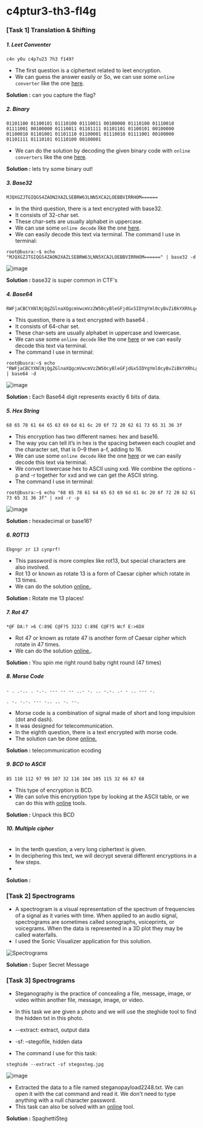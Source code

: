 # c4ptur3-th3-fl4g

### [Task 1] Translation & Shifting 


#####  1. Leet Conventer

```
c4n y0u c4p7u23 7h3 f149?
```

* The first question is a ciphertext related to leet encryption. 
* We can guess the answer easily or So, we can use some `online converter` like the one [here](http://www.robertecker.com/hp/research/leet-converter.php).

**Solution :** can you  capture the flag?


#####  2. Binary

```
01101100 01100101 01110100 01110011 00100000 01110100 01110010 01111001 00100000 01110011 01101111 01101101 01100101 00100000 01100010 01101001 01101110 01100001 01110010 01111001 00100000 01101111 01110101 01110100 00100001
```
* We can do the solution by decoding the given binary code with `online converters` like the one [here](https://www.rapidtables.com/convert/number/binary-to-ascii.html).

**Solution :** lets try some binary out!


#####  3. Base32
```
MJQXGZJTGIQGS4ZAON2XAZLSEBRW63LNN5XCA2LOEBBVIRRHOM======
```

* In the third question, there is a text encrypted with base32. 
* It consists of 32-char set. 
* These char-sets are usually alphabet in uppercase.
* We can use some `online decode` like the one [here](https://emn178.github.io/online-tools/base32_decode.html).
* We can easily decode this text via terminal. The command I use in terminal: 

``` 
root@busra:~$ echo "MJQXGZJTGIQGS4ZAON2XAZLSEBRW63LNN5XCA2LOEBBVIRRHOM======" | base32 -d
```

![image](https://user-images.githubusercontent.com/62840507/129717449-6beac9f9-63f5-44a6-9c57-7d9536292b98.png)

**Solution :** base32 is super common in CTF's


#####  4. Base64
```
RWFjaCBCYXNlNjQgZGlnaXQgcmVwcmVzZW50cyBleGFjdGx5IDYgYml0cyBvZiBkYXRhLg==
```
* This question, there is a text encrypted with base64 . 
* It consists of 64-char set. 
* These char-sets are usually alphabet in uppercase and lowercase.
* We can use some `online decode` like the one [here](https://www.base64decode.org/) or we can easily decode this text via terminal. 
* The command I use in terminal: 

``` 
root@busra:~$ echo "RWFjaCBCYXNlNjQgZGlnaXQgcmVwcmVzZW50cyBleGFjdGx5IDYgYml0cyBvZiBkYXRhLg==" | base64 -d
```

![image](https://user-images.githubusercontent.com/62840507/129718197-c45bd25b-a945-4c86-af37-dc053f24b22a.png)


**Solution :** Each Base64 digit represents exactly 6 bits of data.


#####  5. Hex String
```
68 65 78 61 64 65 63 69 6d 61 6c 20 6f 72 20 62 61 73 65 31 36 3f
```

* This encryption has two different names: hex and base16. 
* The way you can tell it’s in hex is the spacing between each couplet and the character set, that is 0–9 then a-f, adding to 16.
* We can use some `online decode` like the one [here](https://www.rapidtables.com/convert/number/hex-to-ascii.html) or we can easily decode this text via terminal. 
* We convert lowercase hex to ASCII using xxd. We combine the options -p and -r together for xxd and we can get the ASCII string.
* The command I use in terminal:

``` 
root@busra:~$ echo "68 65 78 61 64 65 63 69 6d 61 6c 20 6f 72 20 62 61 73 65 31 36 3f" | xxd -r -p
```
![image](https://user-images.githubusercontent.com/62840507/129718781-7d1cb7e2-5823-494c-9d87-366ea689bd57.png)

**Solution :** hexadecimal or base16?


#####  6. ROT13
```
Ebgngr zr 13 cynprf!
```

* This password is more complex like rot13, but special characters are also involved. 
* Rot 13 or known as rotate 13 is a form of Caesar cipher which rotate in 13 times.
* We can do the solution [online.](https://rot13.com/). 

**Solution :** Rotate me 13 places!


#####  7. Rot 47
```
*@F DA:? >6 C:89E C@F?5 323J C:89E C@F?5 Wcf E:>6DX
```

* Rot 47 or known as rotate 47 is another form of Caesar cipher which rotate in 47 times.
* We can do the solution [online.](https://www.dcode.fr/rot-47-cipher).

**Solution :** You spin me right round baby right round (47 times)

#####  8. Morse Code
```
- . .-.. . -.-. --- -- -- ..- -. .. -.-. .- - .. --- -.

. -. -.-. --- -.. .. -. --.

```

* Morse code is a combination of signal made of short and long impulsion (dot and dash). 
* It was designed for telecommunication.
* In the eighth question, there is a text encrypted with morse code. 
* The solution can be done [online.](http://www.unit-conversion.info/texttools/morse-code/) 

**Solution :** telecommunication ecoding 


#####  9. BCD to ASCII
```
85 110 112 97 99 107 32 116 104 105 115 32 66 67 68
```

* This type of encryption is BCD.
* We can solve this encryption type by looking at the ASCII table, or we can do this with [online](https://www.rapidtables.com/convert/number/ascii-hex-bin-dec-converter.html) tools.
 
**Solution :** Unpack this BCD


#####  10. Multiple cipher

```
```

* In the tenth question, a very long ciphertext is given. 
* In deciphering this text, we will decrypt several different encryptions in a few steps.
* 
**Solution :** 


### [Task 2] Spectrograms 

* A spectrogram is a visual representation of the spectrum of frequencies of a signal as it varies with time. When applied to an audio signal, spectrograms are sometimes called sonographs, voiceprints, or voicegrams. When the data is represented in a 3D plot they may be called waterfalls.
* I used the Sonic Visualizer application for this solution. 

![Spectrograms](https://user-images.githubusercontent.com/62840507/130035670-bfe64654-96e5-4175-a34c-16fe0083288a.png)


**Solution :** Super Secret Message


### [Task 3] Spectrograms 

* Steganography is the practice of concealing a file, message, image, or video within another file, message, image, or video.

* In this task we are given a photo and we will use the steghide tool to find the hidden txt in this photo. 
* --extract: extract, output data 
* -sf: –stegofile, hidden data 

* The command I use for this task:

```
steghide --extract -sf stegosteg.jpg 
```

![image](https://user-images.githubusercontent.com/62840507/130039106-9c076582-8148-4748-92dd-5cf460628202.png)


* Extracted the data to a file named steganopayload2248.txt. We can open it with the cat command and read it. We don't need to type anything with a null character password.
* This task can also be solved with an [online](https://futureboy.us/stegano/decinput.html) tool. 


**Solution :** SpaghettiSteg
